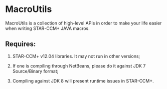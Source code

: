 # MacroUtils

MacroUtils is a collection of high-level APIs in order to make your life easier when writing STAR-CCM+ JAVA macros.

## Requires:

1. STAR-CCM+ v12.04 libraries. It may not run in other versions;

1. If one is compiling through NetBeans, please do it against JDK 7 Source/Binary format;

1. Compiling against JDK 8 will present runtime issues in STAR-CCM+.
